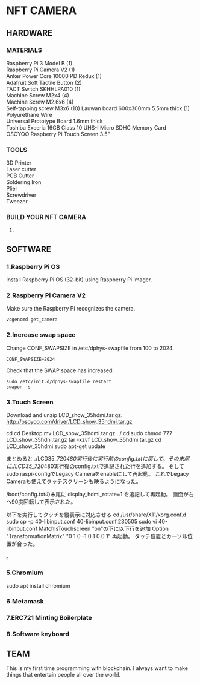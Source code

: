# NFT CAMERA
## HARDWARE
### MATERIALS
Raspberry Pi 3 Model B (1)  
Raspberry Pi Camera V2 (1)  
Anker Power Core 10000 PD Redux (1)  
Adafruit Soft Tactile Button (2)  
TACT Switch SKHHLPA010 (1)  
Machine Screw M2x4 (4)  
Machine Screw M2.6x6 (4)  
Self-tapping screw M3x6 (10) 
Lauwan board 600x300mm 5.5mm thick (1)  
Polyurethane Wire  
Universal Prototype Board 1.6mm thick  
Toshiba Exceria 16GB Class 10 UHS-I Micro SDHC Memory Card  
OSOYOO Raspberry Pi Touch Screen 3.5"
### TOOLS
3D Printer  
Laser cutter  
PCB Cutter  
Soldering Iron  
Plier  
Screwdriver  
Tweezer  
### BUILD YOUR NFT CAMERA
1.  
## SOFTWARE
### 1.Raspberry Pi OS
Install Raspberry Pi OS (32-bit) using Raspberry Pi Imager.  
### 2.Raspberry Pi Camera V2
Make sure the Raspberry Pi recognizes the camera.  
```
vcgencmd get_camera  
```
### 2.Increase swap space
Change CONF_SWAPSIZE in /etc/dphys-swapfile from 100 to 2024.
```
CONF_SWAPSIZE=2024
```
Check that the SWAP space has increased.
```
sudo /etc/init.d/dphys-swapfile restart
swapon -s
```
### 3.Touch Screen
Download and unzip LCD_show_35hdmi.tar.gz.
http://osoyoo.com/driver/LCD_show_35hdmi.tar.gz

cd
cd Desktop
mv LCD_show_35hdmi.tar.gz ../
cd
sudo chmod 777 LCD_show_35hdni.tar.gz
tar -xzvf LCD_show_35hdmi.tar.gz
cd LCD_show_35hdmi
sudo apt-get update

まとめると
./LCD35_720*480実行後に実行前のconfig.txtに戻して、その末尾に./LCD35_720*480実行後のconfig.txtで追記された行を追加する。
そしてsudo raspi-configでLegacy Cameraをenableにして再起動。
これでLegacy Cameraも使えてタッチスクリーンも映るようになった。

/boot/config.txtの末尾に
display_hdmi_rotate=1
を追記して再起動。
画面が右へ90度回転して表示された。

以下を実行してタッチを縦表示に対応させる
cd /usr/share/X11/xorg.conf.d
sudo cp -p 40-libinput.conf 40-libinput.conf.230505
sudo vi 40-libinput.conf
  MatchIsTouchscreen "on"の下に以下行を追加
  Option "TransformationMatrix" "0 1 0 -1 0 1 0 0 1"
再起動。
タッチ位置とカーソル位置が合った。

。

### 5.Chromium

sudo apt install chromium

### 6.Metamask

### 7.ERC721 Minting Boilerplate

### 8.Software keyboard

###









## TEAM
This is my first time programming with blockchain.
I always want to make things that entertain people all over the world.






